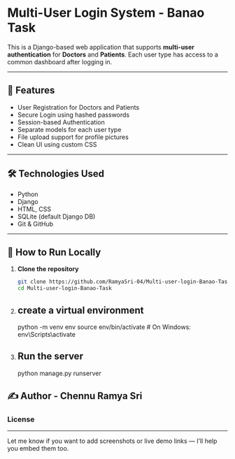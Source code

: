 # Multi-User Login System - Banao Task

This is a Django-based web application that supports **multi-user authentication** for **Doctors** and **Patients**. Each user type has access to a common dashboard after logging in.

---

## 🚀 Features

- User Registration for Doctors and Patients
- Secure Login using hashed passwords
- Session-based Authentication
- Separate models for each user type
- File upload support for profile pictures
- Clean UI using custom CSS

---

## 🛠️ Technologies Used

- Python
- Django
- HTML, CSS
- SQLite (default Django DB)
- Git & GitHub

---



## 🧪 How to Run Locally

1. **Clone the repository**
   ```bash
   git clone https://github.com/RamyaSri-04/Multi-user-login-Banao-Task.git
   cd Multi-user-login-Banao-Task

2.  ## create a virtual environment

    python -m venv env
    source env/bin/activate  # On Windows: env\Scripts\activate

3. ## Run the server

   python manage.py runserver

## ✍️ Author -   Chennu Ramya Sri

### License

---

Let me know if you want to add screenshots or live demo links — I’ll help you embed them too.
